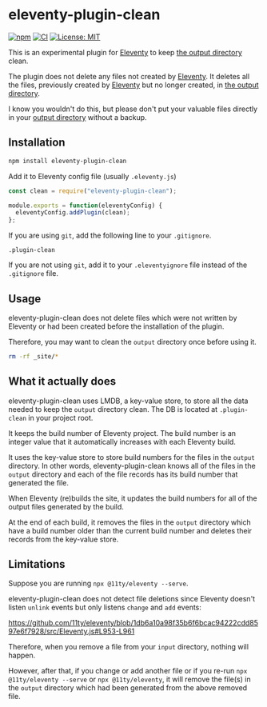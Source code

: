 # eleventy-plugin-clean
[![npm](https://img.shields.io/npm/v/eleventy-plugin-clean)](https://www.npmjs.com/package/eleventy-plugin-clean)
[![CI](https://github.com/kentaroi/eleventy-plugin-clean/workflows/CI/badge.svg?branch=main)](https://github.com/kentaroi/eleventy-plugin-clean/actions?query=branch%3Amain+workflow%3ACI)
[![License: MIT](https://img.shields.io/badge/License-MIT-blue.svg)](https://github.com/kentaroi/eleventy-plugin-clean/blob/main/LICENSE)

This is an experimental plugin for [Eleventy](https://github.com/11ty/eleventy) to keep [the output directory](https://www.11ty.dev/docs/config/#output-directory) clean.

The plugin does not delete any files not created by [Eleventy](https://github.com/11ty/eleventy). It deletes all the files, previously created by [Eleventy](https://github.com/11ty/eleventy) but no longer created, in [the output directory](https://www.11ty.dev/docs/config/#output-directory).

I know you wouldn't do this, but please don't put your valuable files directly in your [output directory](https://www.11ty.dev/docs/config/#output-directory) without a backup.

## Installation

```bash
npm install eleventy-plugin-clean
```

Add it to Eleventy config file (usually `.eleventy.js`)

```javascript
const clean = require("eleventy-plugin-clean");

module.exports = function(eleventyConfig) {
  eleventyConfig.addPlugin(clean);
};
```

If you are using `git`, add the following line to your `.gitignore`.
```gitignore
.plugin-clean
```

If you are not using `git`, add it to your `.eleventyignore` file instead of the `.gitignore` file.

## Usage

eleventy-plugin-clean does not delete files which were not written by Eleventy or had been created before the installation of the plugin.

Therefore, you may want to clean the `output` directory once before using it.
```bash
rm -rf _site/*
```

## What it actually does

eleventy-plugin-clean uses LMDB, a key-value store, to store all the data needed to keep the `output` directory clean. The DB is located at `.plugin-clean` in your project root.

It keeps the build number of Eleventy project.
The build number is an integer value that it automatically increases with each Eleventy build.

It uses the key-value store to store build numbers for the files in the `output` directory.
In other words, eleventy-plugin-clean knows all of the files in the `output` directory and each of the file records has its build number that generated the file.

When Eleventy (re)builds the site, it updates the build numbers for all of the output files generated by the build.

At the end of each build, it removes the files in the `output` directory which have a build number older than the current build number and deletes their records from the key-value store.

## Limitations

Suppose you are running `npx @11ty/eleventy --serve`.

eleventy-plugin-clean does not detect file deletions since Eleventy doesn't listen `unlink` events but only listens `change` and `add` events:

https://github.com/11ty/eleventy/blob/1db6a10a98f35b6f6bcac94222cdd8597e6f7928/src/Eleventy.js#L953-L961

Therefore, when you remove a file from your `input` directory, nothing will happen.

However, after that, if you change or add another file or if you re-run `npx @11ty/eleventy --serve` or `npx @11ty/eleventy`, it will remove the file(s) in the `output` directory which had been generated from the above removed file.
